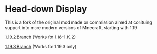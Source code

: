 # Head-down Display
This is a fork of the original mod made on commission aimed at conituing support into more modern versions of Minecraft, starting with 1.19

[1.19.2 Branch](https://github.com/TheComputerizer/headdowndisplay-continuation/tree/1.19.2) (Works for 1.18-1.19.2)

[1.19.3 Branch](https://github.com/TheComputerizer/headdowndisplay-continuation/tree/1.19.2) (Works for 1.19.3 only)
